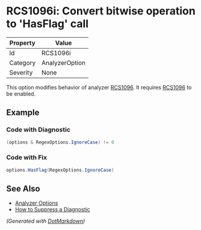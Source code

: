 # RCS1096i: Convert bitwise operation to 'HasFlag' call

| Property | Value          |
| -------- | -------------- |
| Id       | RCS1096i       |
| Category | AnalyzerOption |
| Severity | None           |

This option modifies behavior of analyzer [RCS1096](RCS1096.md)\. It requires [RCS1096](RCS1096.md) to be enabled\.

## Example

### Code with Diagnostic

```csharp
(options & RegexOptions.IgnoreCase) != 0
```

### Code with Fix

```csharp
options.HasFlag(RegexOptions.IgnoreCase)
```

## See Also

* [Analyzer Options](../AnalyzerOptions.md)
* [How to Suppress a Diagnostic](../HowToConfigureAnalyzers.md#how-to-suppress-a-diagnostic)


*\(Generated with [DotMarkdown](http://github.com/JosefPihrt/DotMarkdown)\)*